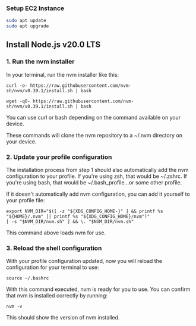### Setup EC2 Instance

```bash
sudo apt update
sudo apt upgrade
```

## Install Node.js v20.0 LTS

### 1. Run the nvm installer

In your terminal, run the nvm installer like this:

```
curl -o- https://raw.githubusercontent.com/nvm-sh/nvm/v0.39.1/install.sh | bash

```

```
wget -qO- https://raw.githubusercontent.com/nvm-sh/nvm/v0.39.1/install.sh | bash
```

You can use curl or bash depending on the command available on your device.

These commands will clone the nvm repository to a ~/.nvm directory on your device.

### 2. Update your profile configuration

The installation process from step 1 should also automatically add the nvm configuration to your profile. If you're using zsh, that would be ~/.zshrc. If you're using bash, that would be ~/.bash_profile...or some other profile.

If it doesn't automatically add nvm configuration, you can add it yourself to your profile file:

```
export NVM_DIR="$([ -z "${XDG_CONFIG_HOME-}" ] && printf %s "${HOME}/.nvm" || printf %s "${XDG_CONFIG_HOME}/nvm")"
[ -s "$NVM_DIR/nvm.sh" ] && \. "$NVM_DIR/nvm.sh"
```

This command above loads nvm for use.

### 3. Reload the shell configuration

With your profile configuration updated, now you will reload the configuration for your terminal to use:

```
source ~/.bashrc
```

With this command executed, nvm is ready for you to use. You can confirm that nvm is installed correctly by running:

```
nvm -v
```

This should show the version of nvm installed.


